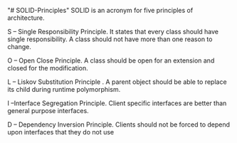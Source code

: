 "# SOLID-Principles" 
SOLID is an acronym for five principles of architecture.

S – Single Responsibility Principle. It states that every class should have single responsibility. A class should not have more than one reason to change.

O – Open Close Principle. A class should be open for an extension and closed for the modification.

L – Liskov Substitution Principle . A parent object should be able to replace its child during runtime polymorphism.

I –Interface Segregation Principle. Client specific interfaces are better than general purpose interfaces.

D – Dependency Inversion Principle. Clients should not be forced to depend upon interfaces that they do not use
